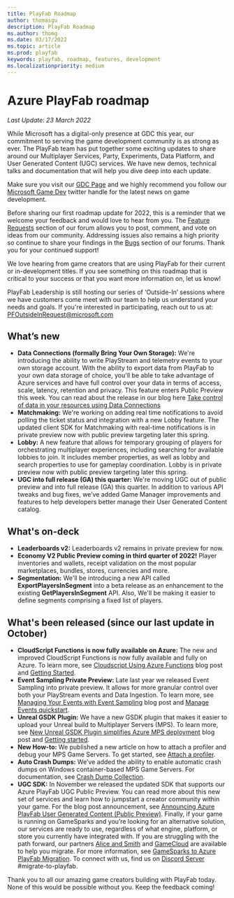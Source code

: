 ```yaml
---
title: PlayFab Roadmap
author: thomasgu
description: PlayFab Roadmap
ms.author: thomg
ms.date: 03/17/2022
ms.topic: article
ms.prod: playfab
keywords: playfab, roadmap, features, development
ms.localizationpriority: medium
---
```



# Azure PlayFab roadmap

_Last Update: 23 March 2022_

While Microsoft has a digital-only presence at GDC this year, our commitment to serving the game development community is as strong as ever. The PlayFab team has put together some exciting updates to share around our Multiplayer Services, Party, Experiments, Data Platform, and User Generated Content (UGC) services. We have new demos, technical talks and documentation that will help you dive deep into each update. 

Make sure you visit our [GDC Page](https://developer.microsoft.com/games/events/gdc/) and we highly recommend you follow our [Microsoft Game Dev](https://twitter.com/msftgamestack) twitter handle for the latest news on game development.  

Before sharing our first roadmap update for 2022, this is a reminder that we welcome your feedback and would love to hear from you. The [Feature Requests](https://community.playfab.com/spaces/24/index.html?sort=votes) section of our forum allows you to post, comment, and vote on ideas from our community. Addressing issues also remains a high priority so continue to share your findings in the [Bugs](https://community.playfab.com/spaces/23/index.html) section of our forums. Thank you for your continued support! 

We love hearing from game creators that are using PlayFab for their current or in-development titles. If you see something on this roadmap that is critical to your success or that you want more information on, let us know! 

PlayFab Leadership is still hosting our series of ‘Outside-In’ sessions where we have customers come meet with our team to help us understand your needs and goals. If you're interested in participating, reach out to us at: PFOutsideInRequest@microsoft.com

## What’s new

- **Data Connections (formally Bring Your Own Storage):** We're introducing the ability to write PlayStream and telemetry events to your own storage account. With the ability to export data from PlayFab to your own data storage of choice, you'll be able to take advantage of Azure services and have full control over your data in terms of access, scale, latency, retention and privacy. This feature enters Public Preview this week. You can read about the release in our blog here [Take control of data in your resources using Data Connections ](https://blog.playfab.com/blog/take-control-of-data-in-your-resources-using-data-connections)
- **Matchmaking:** We're working on adding real time notifications to avoid polling the ticket status and integration with a new Lobby feature.  The updated client SDK for Matchmaking with real-time notifications is in private preview now with public preview targeting later this spring. 
- **Lobby:** A new feature that allows for temporary grouping of players for orchestrating multiplayer experiences, including searching for available lobbies to join. It includes member properties, as well as lobby and search properties to use for gameplay coordination. Lobby is in private preview now with public preview targeting later this spring.
- **UGC into full release (GA) this quarter:** We're moving UGC out of public preview and into full release (GA) this quarter. In addition to various API tweaks and bug fixes, we’ve added Game Manager improvements and features to help developers better manage their User Generated Content catalog. 

## What's on-deck

- **Leaderboards v2:** Leaderboards v2 remains in private preview for now.
- **Economy V2 Public Preview coming in third quarter of 2022!** Player inventories and wallets, receipt validation on the most popular marketplaces, bundles, stores, currencies and more.
- **Segmentation:** We'll be introducing a new API called __ExportPlayersInSegment__ into a beta release as an enhancement to the existing __GetPlayersInSegment__ API. Also, We'll be making it easier to define segments comprising a fixed list of players.  

## What's been released (since our last update in October)

- **CloudScript Functions is now fully available on Azure:** The new and improved CloudScript Functions is now fully available and fully on Azure. To learn more, see [Cloudscript Using Azure Functions](https://blog.playfab.com/blog/announcing-cloudscript-using-azure-functions-is-now-ga) blog post and [Getting Started](../features/automation/cloudscript-af/quickstart.md). 
- **Event Sampling Private Preview:** Late last year we released Event Sampling into private preview. It allows for more granular control over both your PlayStream events and Data Ingestion. To learn more, see [Managing Your Events with Event Sampling](https://blog.playfab.com/blog/manage-events-with-sampling-on-azure-playfab) blog post and [Manage Events quickstart](../features/data/manage-events-with-sampling/quickstart.md).
- **Unreal GSDK Plugin:** We have a new GSDK plugin that makes it easier to upload your Unreal build to Multiplayer Servers (MPS). To learn more, see [New Unreal GSDK Plugin simplifies Azure MPS deployment](https://blog.playfab.com/blog/new-unreal-gsdk-plugin-simplifies-azure-mps-deployment) blog post and [Getting started](../features/multiplayer/servers/server-sdks/unreal-gsdk/index.md).
- **New How-to:** We published a new article on how to attach a profiler and debug your MPS Game Servers. To get started, see [Attach a profiler](../features/multiplayer/servers/attaching-a-profiler.md).
- **Auto Crash Dumps:** We’ve added the ability to enable automatic crash dumps on Windows container-based MPS Game Servers. For documentation, see [Crash Dump Collection](../features/multiplayer/servers/crash-dump-collection.md).
- **UGC SDK:** In November we released the updated SDK that supports our Azure PlayFab UGC Public Preview. You can read more about this new set of services and learn how to jumpstart a creator community within your game. For the blog post announcement, see [Announcing Azure PlayFab User Generated Content (Public Preview)](https://blog.playfab.com/blog/announcing-azure-playfab-user-generated-content-public-preview/).
Finally, if your game is running on GameSparks and you’re looking for an alternative solution, our services are ready to use, regardless of what engine, platform, or store you currently have integrated with. If you are struggling with the path forward, our partners [Alice and Smith](https://www.xrserver.com/migrate) and [GameCloud](https://www.gamecloudnet.com/) are available to help you migrate. For more information, see [GameSparks to Azure PlayFab Migration](https://playfab.com/gamesparks-to-playfab/). To connect with us, find us on [Discord Server](https://aka.ms/msftgamedevdiscord) #migrate-to-playfab.

Thank you to all our amazing game creators building with PlayFab today. None of this would be possible without you. Keep the feedback coming! 
